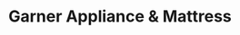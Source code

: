 ---
title: "Garner Appliance & Mattress"
url: /raleigh/garner-appliance-und-mattress/
shop: Haushaltsgeräte
---